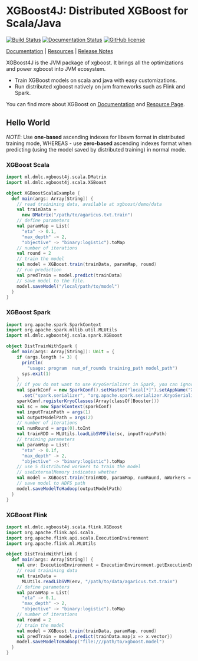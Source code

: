# XGBoost4J: Distributed XGBoost for Scala/Java
[![Build Status](https://travis-ci.org/dmlc/xgboost.svg?branch=master)](https://travis-ci.org/dmlc/xgboost)
[![Documentation Status](https://readthedocs.org/projects/xgboost/badge/?version=latest)](https://xgboost.readthedocs.org/en/latest/jvm/index.html)
[![GitHub license](http://dmlc.github.io/img/apache2.svg)](../LICENSE)

[Documentation](https://xgboost.readthedocs.org/en/latest/jvm/index.html) |
[Resources](../demo/README.md) |
[Release Notes](../NEWS.md)

XGBoost4J is the JVM package of xgboost. It brings all the optimizations
and power xgboost into JVM ecosystem.

- Train XGBoost models on scala and java with easy customizations.
- Run distributed xgboost natively on jvm frameworks such as Flink and Spark.

You can find more about XGBoost on [Documentation](https://xgboost.readthedocs.org/en/latest/jvm/index.html) and [Resource Page](../demo/README.md).

## Hello World
*NOTE*: Use **one-based** ascending indexes for libsvm format in distributed training mode, WHEREAS - use **zero-based** ascending indexes format when predicting (using the model saved by distributed training) in normal mode.
### XGBoost Scala
```scala
import ml.dmlc.xgboost4j.scala.DMatrix
import ml.dmlc.xgboost4j.scala.XGBoost

object XGBoostScalaExample {
  def main(args: Array[String]) {
    // read trainining data, available at xgboost/demo/data
    val trainData =
      new DMatrix("/path/to/agaricus.txt.train")
    // define parameters
    val paramMap = List(
      "eta" -> 0.1,
      "max_depth" -> 2,
      "objective" -> "binary:logistic").toMap
    // number of iterations
    val round = 2
    // train the model
    val model = XGBoost.train(trainData, paramMap, round)
    // run prediction
    val predTrain = model.predict(trainData)
    // save model to the file.
    model.saveModel("/local/path/to/model")
  }
}
```

### XGBoost Spark
```scala
import org.apache.spark.SparkContext
import org.apache.spark.mllib.util.MLUtils
import ml.dmlc.xgboost4j.scala.spark.XGBoost

object DistTrainWithSpark {
  def main(args: Array[String]): Unit = {
    if (args.length != 3) {
      println(
        "usage: program  num_of_rounds training_path model_path")
      sys.exit(1)
    }
    // if you do not want to use KryoSerializer in Spark, you can ignore the related configuration
    val sparkConf = new SparkConf().setMaster("local[*]").setAppName("XGBoost-spark-example")
      .set("spark.serializer", "org.apache.spark.serializer.KryoSerializer")
    sparkConf.registerKryoClasses(Array(classOf[Booster]))
    val sc = new SparkContext(sparkConf)
    val inputTrainPath = args(1)
    val outputModelPath = args(2)
    // number of iterations
    val numRound = args(0).toInt
    val trainRDD = MLUtils.loadLibSVMFile(sc, inputTrainPath)
    // training parameters
    val paramMap = List(
      "eta" -> 0.1f,
      "max_depth" -> 2,
      "objective" -> "binary:logistic").toMap
    // use 5 distributed workers to train the model
    // useExternalMemory indicates whether 
    val model = XGBoost.train(trainRDD, paramMap, numRound, nWorkers = 5, useExternalMemory = true)
    // save model to HDFS path
    model.saveModelToHadoop(outputModelPath)
  }
}
```

### XGBoost Flink
```scala
import ml.dmlc.xgboost4j.scala.flink.XGBoost
import org.apache.flink.api.scala._
import org.apache.flink.api.scala.ExecutionEnvironment
import org.apache.flink.ml.MLUtils

object DistTrainWithFlink {
  def main(args: Array[String]) {
    val env: ExecutionEnvironment = ExecutionEnvironment.getExecutionEnvironment
    // read trainining data
    val trainData =
      MLUtils.readLibSVM(env, "/path/to/data/agaricus.txt.train")
    // define parameters
    val paramMap = List(
      "eta" -> 0.1,
      "max_depth" -> 2,
      "objective" -> "binary:logistic").toMap
    // number of iterations
    val round = 2
    // train the model
    val model = XGBoost.train(trainData, paramMap, round)
    val predTrain = model.predict(trainData.map{x => x.vector})
    model.saveModelToHadoop("file:///path/to/xgboost.model")
  }
}
```


